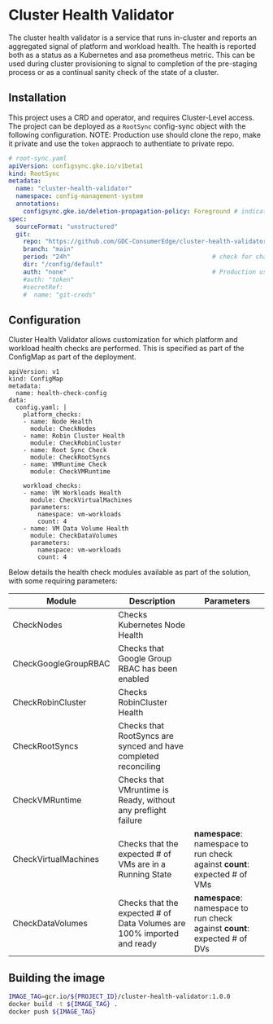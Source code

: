# Cluster Health Validator

The cluster health validator is a service that runs in-cluster and reports an
aggregated signal of platform and workload health. The health is reported both
as a status as a Kubernetes and asa prometheus metric. This can be used during
cluster provisioning to signal to completion of the pre-staging process or as a
continual sanity check of the state of a cluster.

## Installation

This project uses a CRD and operator, and requires Cluster-Level access. The project can be deployed as a `RootSync` config-sync object with the following configuration. NOTE: Production use should clone the repo, make it private and use the `token` appraoch to authentiate to private repo.

```yaml
# root-sync.yaml
apiVersion: configsync.gke.io/v1beta1
kind: RootSync
metadata:
  name: "cluster-health-validator"
  namespace: config-management-system
  annotations:
    configsync.gke.io/deletion-propagation-policy: Foreground # indicate that cascade delete is preferred
spec:
  sourceFormat: "unstructured"
  git:
    repo: "https://github.com/GDC-ConsumerEdge/cluster-health-validator.git"
    branch: "main"
    period: "24h"                                       # check for changes every day
    dir: "/config/default"
    auth: "none"                                        # Production use, use "token" after forking repo
    #auth: "token"
    #secretRef:
    #  name: "git-creds"
```

## Configuration

Cluster Health Validator allows customization for which platform and workload health checks are performed. This is specified as part of the ConfigMap as part of the deployment.

```
apiVersion: v1
kind: ConfigMap
metadata:
  name: health-check-config
data:
  config.yaml: |
    platform_checks:
    - name: Node Health
      module: CheckNodes
    - name: Robin Cluster Health
      module: CheckRobinCluster
    - name: Root Sync Check
      module: CheckRootSyncs
    - name: VMRuntime Check
      module: CheckVMRuntime

    workload_checks:
    - name: VM Workloads Health
      module: CheckVirtualMachines
      parameters:
        namespace: vm-workloads
        count: 4
    - name: VM Data Volume Health
      module: CheckDataVolumes
      parameters:
        namespace: vm-workloads
        count: 4
```

Below details the health check modules available as part of the solution, with some requiring parameters:

| Module               | Description                                                            | Parameters                                                           |
|----------------------|------------------------------------------------------------------------|----------------------------------------------------------------------|
| CheckNodes           | Checks Kubernetes Node Health                                          |                                                                      |
| CheckGoogleGroupRBAC | Checks that Google Group RBAC has been enabled                         |                                                                      |
| CheckRobinCluster    | Checks RobinCluster Health                                             |                                                                      |
| CheckRootSyncs       | Checks that RootSyncs are synced and have completed reconciling        |                                                                      |
| CheckVMRuntime       | Checks that VMruntime is Ready, without any preflight failure          |                                                                      |
| CheckVirtualMachines | Checks that the expected # of VMs are in a Running State               | **namespace**: namespace to run check against   **count**: expected # of VMs |
| CheckDataVolumes     | Checks that the expected # of Data Volumes are 100% imported and ready | **namespace**: namespace to run check against   **count**: expected # of DVs |


## Building the image

``` sh
IMAGE_TAG=gcr.io/${PROJECT_ID}/cluster-health-validator:1.0.0
docker build -t ${IMAGE_TAG} .
docker push ${IMAGE_TAG}
```
